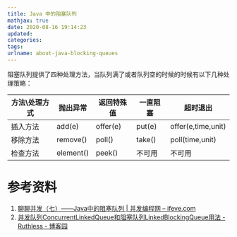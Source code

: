 ```yaml
---
title: Java 中的阻塞队列
mathjax: true
date: 2020-08-16 19:14:23
updated:
categories:
tags:
urlname: about-java-blocking-queues
---
```




<!-- more -->



阻塞队列提供了四种处理方法，当队列满了或者队列空的时候的时候有以下几种处理策略：

| 方法\处理方式 | 抛出异常  | 返回特殊值 | 一直阻塞 | 超时退出           |
| ------------- | --------- | ---------- | -------- | ------------------ |
| 插入方法      | add(e)    | offer(e)   | put(e)   | offer(e,time,unit) |
| 移除方法      | remove()  | poll()     | take()   | poll(time,unit)    |
| 检查方法      | element() | peek()     | 不可用   | 不可用             |







# 参考资料

1. [聊聊并发（七）——Java中的阻塞队列 | 并发编程网 – ifeve.com](http://ifeve.com/java-blocking-queue/)
2. [并发队列ConcurrentLinkedQueue和阻塞队列LinkedBlockingQueue用法 - Ruthless - 博客园](https://www.cnblogs.com/linjiqin/archive/2013/05/30/3108188.html)
